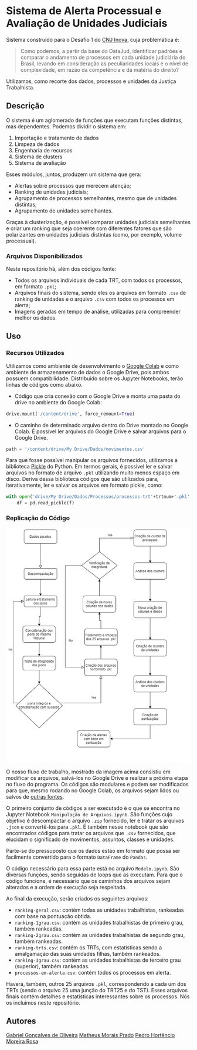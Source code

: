 # Sistema de Alerta Processual e Avaliação de Unidades Judiciais

Sistema construído para o Desafio 1 do [CNJ Inova](https://www.cnj-inova.com/), cuja problemática é:
>Como podemos, a partir da base do DataJud, identificar padrões e comparar o andamento de processos em cada unidade judiciária do Brasil, levando em consideração as peculiaridades locais e o nível de complexidade, em razão da competência e da matéria do direito?

Utilizamos, como recorte dos dados, processos e unidades da Justiça Trabalhista.

## Descrição

O sistema é um aglomerado de funções que executam funções distintas, mas dependentes. Podemos dividir o sistema em:
1. Importação e tratamento de dados
2. Limpeza de dados
3. Engenharia de recursos
4. Sistema de clusters
5. Sistema de avaliação

Esses módulos, juntos, produzem um sistema que gera:
* Alertas sobre processos que merecem atenção;
* Ranking de unidades judiciais;
* Agrupamento de processos semelhantes, mesmo que de unidades distintas;
* Agrupamento de unidades semelhantes.

Graças à clusterização, é possível comparar unidades judiciais semelhantes e criar um ranking que seja coerente com diferentes fatores que são polarizantes em unidades judiciais distintas (como, por exemplo, volume processual).

### Arquivos Disponibilizados
Neste repositório há, além dos códigos fonte:
* Todos os arquivos individuais de cada TRT, com todos os processos, em formato ```.pkl```;
* Arquivos finais do sistema, sendo eles os arquivos em formato ```.csv``` de ranking de unidades e o arquivo ```.csv``` com todos os processos em alerta;
* Imagens geradas em tempo de análise, utilizadas para compreender melhor os dados.

## Uso

### Recursos Utilizados

Utilizamos como ambiente de desenvolvimento o [Google Colab](https://colab.research.google.com/) e como ambiente de armazenamento de dados o Google Drive, pois ambos possuem compatibilidade. Distribuído sobre os Jupyter Notebooks, terão linhas de códigos como abaixo.

* Código que cria conexão com o Google Drive e monta uma pasta do drive no ambiente do Google Colab:
```python
drive.mount('/content/drive', force_remount=True)
```
* O caminho de determinado arquivo dentro do Drive montado no Google Colab. É possível ler arquivos do Google Drive e salvar arquivos para o Google Drive.
```python
path = '/content/drive/My Drive/Dados/movimentos.csv'
```

Para que fosse possível manipular os arquivos fornecidos, utilizamos a biblioteca [Pickle](https://docs.python.org/3/library/pickle.html) do Python. Em termos gerais, é possível ler e salvar arquivos no formato de arquivo ```.pkl``` utilizando muito menos espaço em disco. Deriva dessa biblioteca códigos que são utilizados para, iterativamente, ler e salvar os arquivos em formato pickle, como:

```python
with open('drive/My Drive/Dados/Processos/processos-trt'+trtnum+'.pkl','rb') as f:
    df = pd.read_pickle(f)
```

### Replicação do Código
![Fluxo de Dados](Fluxo_de_dados.png)

O nosso fluxo de trabalho, mostrado da imagem acima consistiu em modificar os arquivos, salvá-los no Google Drive e realizar a próxima etapa no fluxo do programa. Os códigos são modulares e podem ser modificados para que, mesmo rodando no Google Colab, os arquivos sejam lidos ou salvos de [outras fontes](https://colab.research.google.com/notebooks/io.ipynb).

O primeiro conjunto de códigos a ser executado é o que se encontra no Jupyter Notebook ```Manipulação de Arquivos.ipynb```. São funções cujo objetivo é descompactar o arquivo ```.zip``` fornecido, ler e tratar os arquivos ```.json``` e convertê-los para ```.pkl```. É também nesse notebook que são encontrados códigos para tratar os arquivos que ```.csv``` fornecidos, que elucidam o significado de movimentos, assuntos, classes e unidades.

Parte-se do pressuposto que os dados estão em formato que possa ser facilmente convertido para o formato ```DataFrame``` do ```Pandas```.

O código necessário para essa parte está no arquivo ```Modelo.ipynb```. São diversas funções, sendo seguidas de loops que as executam. Para que o código funcione, é necessário que os caminhos dos arquivos sejam alterados e a ordem de execução seja respeitada.

Ao final da execução, serão criados os seguintes arquivos:

* ```ranking-geral.csv```: contém todas as unidades trabalhistas, rankeadas com base na pontuação obtida.
* ```ranking-1grau.csv```: contém as unidades trabalhistas de primeiro grau, também rankeadas.
* ```ranking-2grau.csv```: contém as unidades trabalhistas de segundo grau, também rankeadas.
* ```ranking-trts.csv```: contém os TRTs, com estatísticas sendo a amalgamação das suas unidades filhas, também rankeados.
* ```ranking-3grau.csv```: contém as unidades trabalhistas de terceiro grau (superior), também rankeadas.
* ```processos-em-alerta.csv```: contém todos os processos em alerta.

Haverá, também, outros 25 arquivos ```.pkl```, correspondendo a cada um dos TRTs (sendo o arquivo 25 uma junção do TRT25 e do TST). Esses arquivos finais contém detalhes e estatísticas interessantes sobre os processos. Nós os incluímos neste repositório.


## Autores
[Gabriel Gonçalves de Oliveira](https://www.linkedin.com/in/gabriel-goliveira/)
[Matheus Morais Prado](https://www.linkedin.com/in/matheus-prado-397aa917b/)
[Pedro Hortêncio Moreira Rosa](https://www.linkedin.com/in/pedro-hort%C3%AAncio-70647a16a/)
